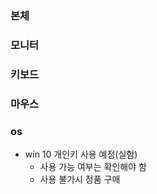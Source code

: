 ### 본체

### 모니터

### 키보드

### 마우스
### os
- win 10 개인키 사용 예정(실험)
	- 사용 가능 여부는 확인해야 함
	- 사용 불가시 정품 구매 

